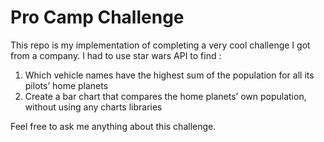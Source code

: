 # Pro Camp Challenge

This repo is my implementation of completing a very cool challenge I got from a company.
I had to use star wars API to find :
1. Which vehicle names have the highest sum of the population for all its pilots’ home planets
2. Create a bar chart that compares the home planets’ own population, without using any charts libraries


Feel free to ask me anything about this challenge. 


